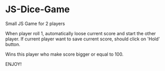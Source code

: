 # JS-Dice-Game
Small JS Game for 2 players

When player roll 1, automatically loose current score and start the other player.
If current player want to save current score, should click on 'Hold' button.

Wins this player who make score bigger or equal to 100.

ENJOY!

